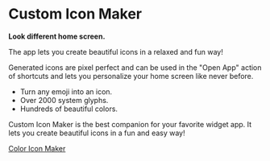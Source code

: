 # Custom Icon Maker
**Look different home screen.**

The app lets you create beautiful icons in a relaxed and fun way!

Generated icons are pixel perfect and can be used in the "Open App" action of shortcuts and lets you personalize your home screen like never before. 
- Turn any emoji into an icon. 
- Over 2000 system glyphs. 
- Hundreds of beautiful colors.

Custom Icon Maker is the best companion for your favorite widget app. It lets you create beautiful icons in a fun and easy way! 

[Color Icon Maker](/assets/screenshot/ColorIconMaker.png)
